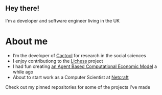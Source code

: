 ## Hey there!

I'm a developer and software engineer living in the UK

# About me
* I’m the developer of [Cactool](https://github.com/cactool/cactool) for research in the social sciences
* I enjoy contributiong to the [Lichess](https://github.com/lichess-org/lila) project
* I had fun creating [an Agent Based Computational Economic Model](https://github.com/dignissimus/ABM) a while ago
* About to start work as a Computer Scientist at [Netcraft](https://www.netcraft.com/)

Check out my pinned repositories for some of the projects I've made
